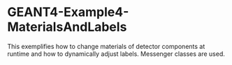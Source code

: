# GEANT4-Example4-MaterialsAndLabels
This exemplifies how to change materials of detector components at runtime and how to dynamically adjust labels. Messenger classes are used.
